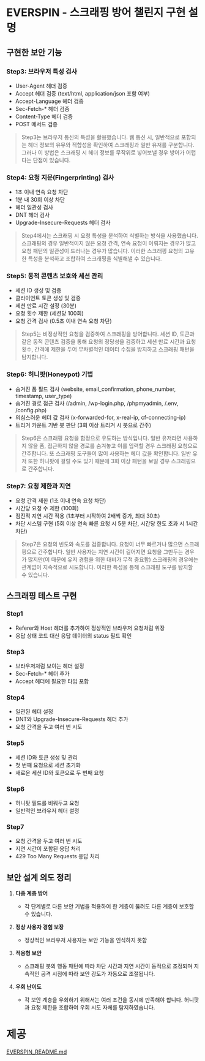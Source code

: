 # EVERSPIN - 스크래핑 방어 챌린지 구현 설명

## 구현한 보안 기능

### Step3: 브라우저 특성 검사
- User-Agent 헤더 검증
- Accept 헤더 검증 (text/html, application/json 포함 여부)
- Accept-Language 헤더 검증
- Sec-Fetch-* 헤더 검증
- Content-Type 헤더 검증
- POST 메서드 검증

> Step3는 브라우저 통신의 특성을 활용했습니다. 웹 통신 시, 일반적으로 포함되는 헤더 정보의 유무와 적합성을 확인하여 스크래핑과 일반 유저를 구분합니다. 그러나 이 방법은 스크래핑 시 헤더 정보를 무작위로 넣어보낼 경우 방어가 어렵다는 단점이 있습니다.

### Step4: 요청 지문(Fingerprinting) 검사
- 1초 이내 연속 요청 차단
- 1분 내 30회 이상 차단
- 헤더 일관성 검사
- DNT 헤더 검사
- Upgrade-Insecure-Requests 헤더 검사

> Step4에서는 스크래핑 시 요청 특성을 분석하여 식별하는 방식을 사용했습니다. 스크래핑의 경우 일반적이지 않은 요청 간격, 연속 요청이 이뤄지는 경우가 많고 요청 패턴의 일관성이 드러나는 경우가 많습니다. 이러한 스크래핑 요청의 고유한 특성을 분석하고 조합하여 스크래핑을 식별해낼 수 있습니다. 

### Step5: 동적 콘텐츠 보호와 세션 관리
- 세션 ID 생성 및 검증
- 클라이언트 토큰 생성 및 검증
- 세션 만료 시간 설정 (30분)
- 요청 횟수 제한 (세션당 100회)
- 요청 간격 검사 (0.5초 이내 연속 요청 차단)

> Step5는 비정상적인 요청을 검증하여 스크래핑을 방어합니다. 세션 ID, 토큰과 같은 동적 콘텐츠 검증을 통해 요청의 정당성을 검증하고 세션 만료 시간과 요청 횟수, 간격에 제한을 두어 무차별적인 데이터 수집을 방지하고 스크래핑 패턴을 탐지합니다. 

### Step6: 허니팟(Honeypot) 기법
- 숨겨진 폼 필드 검사 (website, email_confirmation, phone_number, timestamp, user_type)
- 숨겨진 경로 접근 검사 (/admin, /wp-login.php, /phpmyadmin, /.env, /config.php)
- 의심스러운 헤더 값 검사 (x-forwarded-for, x-real-ip, cf-connecting-ip)
- 트리거 카운트 기반 봇 판단 (3회 이상 트리거 시 봇으로 간주)

> Step6은 스크래핑 요청을 함정으로 유도하는 방식입니다. 일반 유저라면 사용하지 않을 폼, 접근하지 않을 경로를 숨겨놓고 이를 입력할 경우 스크래핑 요청으로 간주합니다. 또 스크래핑 도구들이 많이 사용하는 헤더 값을 확인합니다. 일반 유저 또한 허니팟에 걸릴 수도 있기 때문에 3회 이상 패턴을 보일 경우 스크래핑으로 간주합니다. 

### Step7: 요청 제한과 지연
- 요청 간격 제한 (1초 이내 연속 요청 차단)
- 시간당 요청 수 제한 (100회)
- 점진적 지연 시간 적용 (1초부터 시작하여 2배씩 증가, 최대 30초)
- 차단 시스템 구현 (5회 이상 연속 빠른 요청 시 5분 차단, 시간당 한도 초과 시 1시간 차단)

> Step7은 요청의 빈도와 속도를 검증합니다. 요청이 너무 빠르거나 많으면 스크래핑으로 간주합니다. 일반 사용자는 지연 시간이 길어지면 요청을 그만두는 경우가 많지만(이 때문에 유저 경험을 위한 대비가 무척 중요함) 스크래핑의 경우에는 관계없이 지속적으로 시도합니다. 이러한 특성을 통해 스크래핑 도구를 탐지할 수 있습니다. 


## 스크래핑 테스트 구현

### Step1
- Referer와 Host 헤더를 추가하여 정상적인 브라우저 요청처럼 위장
- 응답 상태 코드 대신 응답 데이터의 status 필드 확인

### Step3
- 브라우저처럼 보이는 헤더 설정
- Sec-Fetch-* 헤더 추가
- Accept 헤더에 필요한 타입 포함

### Step4
- 일관된 헤더 설정
- DNT와 Upgrade-Insecure-Requests 헤더 추가
- 요청 간격을 두고 여러 번 시도

### Step5
- 세션 ID와 토큰 생성 및 관리
- 첫 번째 요청으로 세션 초기화
- 새로운 세션 ID와 토큰으로 두 번째 요청

### Step6
- 허니팟 필드를 비워두고 요청
- 일반적인 브라우저 헤더 설정

### Step7
- 요청 간격을 두고 여러 번 시도
- 지연 시간이 포함된 응답 처리
- 429 Too Many Requests 응답 처리

## 보안 설계 의도 정리

1. **다중 계층 방어**
   - 각 단계별로 다른 보안 기법을 적용하여 한 계층이 뚫려도 다른 계층이 보호할 수 있습니다.

2. **정상 사용자 경험 보장**
   - 정상적인 브라우저 사용자는 보안 기능을 인식하지 못함

3. **적응형 보안**
   - 스크래핑 봇의 행동 패턴에 따라 차단 시간과 지연 시간이 동적으로 조정되며 지속적인 공격 시점에 따라 보안 강도가 자동으로 조절됩니다.

4. **우회 난이도**
   - 각 보안 계층을 우회하기 위해서는 여러 조건을 동시에 만족해야 합니다. 허니팟과 요청 제한을 조합하여 우회 시도 자체를 탐지하였습니다.

# 제공
[EVERSPIN_README.md](EVERSPIN_README.md)